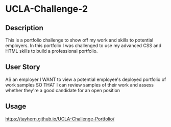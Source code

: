 # UCLA-Challenge-2

## Description
This is a portfolio challenge to show off my work and skills to potential employers.  In this portfolio I was challenged to use my advanced CSS and HTML skills to build a professional portfolio.


## User Story
AS an employer
I WANT to view a potential employee's deployed portfolio of work samples
SO THAT I can review samples of their work and assess whether they're a good candidate for an open position


## Usage
https://tayhern.github.io/UCLA-Challenge-Portfolio/
